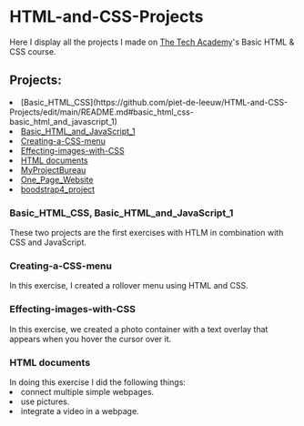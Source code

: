 <h1>HTML-and-CSS-Projects</h1>
Here I display all the projects I made on <a href="https://www.learncodinganywhere.com/" target="_blank">The Tech Academy</a>'s Basic HTML & CSS course.

<h2>Projects:</h2>
<li>[Basic_HTML_CSS](https://github.com/piet-de-leeuw/HTML-and-CSS-Projects/edit/main/README.md#basic_html_css-basic_html_and_javascript_1)</li>
<li><a href="#2">Basic_HTML_and_JavaScript_1</a></li>
<li><a href="#3">Creating-a-CSS-menu</a></li>
<li><a href="#4">Effecting-images-with-CSS</a></li>
<li><a href="#5">HTML documents</a></li>
<li><a href="#6">MyProjectBureau</a></li>
<li><a href="#7">One_Page_Website</a></li>
<li><a href="#8">boodstrap4_project</a></li>

<h3 id="1">Basic_HTML_CSS, Basic_HTML_and_JavaScript_1</h3>
These two projects are the first exercises with HTLM in combination with CSS and JavaScript.

<h3 id="3">Creating-a-CSS-menu</h3>
In this exercise, I created a rollover menu using HTML and CSS.

<h3 id="4">Effecting-images-with-CSS</h3>
In this exercise, we created a photo container with a text overlay that appears when you hover the cursor over it. 

<h3 id="5">HTML documents</h3>
In doing this exercise I did the following things:
<li>connect multiple simple webpages.</li>
<li>use pictures.</li>
<li>integrate a video in a webpage.</li>
